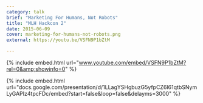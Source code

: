 ```yaml
---
category: talk
brief: "Marketing For Humans, Not Robots"
title: "MLH Hackcon 2"
date: 2015-06-09
cover: marketing-for-humans-not-robots.png
external: https://youtu.be/VSFN9P1bZtM

---
```


{% include embed.html url="www.youtube.com/embed/VSFN9P1bZtM?rel=0&amp;showinfo=0" %}

{% include embed.html url="docs.google.com/presentation/d/1LLagYSHgbuzG5yfpCZ6I61qtbSNymLyGAPIz4tpcFDc/embed?start=false&loop=false&delayms=3000" %}
